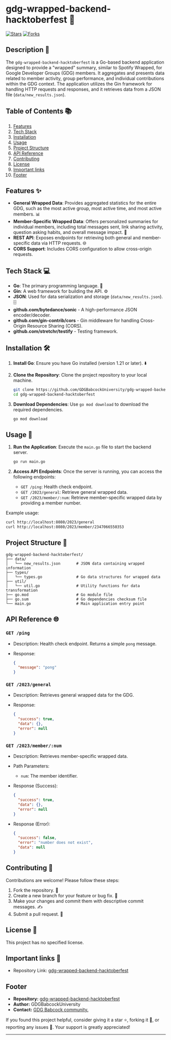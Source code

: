 # gdg-wrapped-backend-hacktoberfest 🎁

[![Stars](https://img.shields.io/github/stars/GDGBabcockUniversity/gdg-wrapped-backend-hacktoberfest?style=social)](https://github.com/GDGBabcockUniversity/gdg-wrapped-backend-hacktoberfest)
[![Forks](https://img.shields.io/github/forks/GDGBabcockUniversity/gdg-wrapped-backend-hacktoberfest?style=social)](https://github.com/GDGBabcockUniversity/gdg-wrapped-backend-hacktoberfest)

## Description 📝

The `gdg-wrapped-backend-hacktoberfest` is a Go-based backend application designed to provide a "wrapped" summary, similar to Spotify Wrapped, for Google Developer Groups (GDG) members. It aggregates and presents data related to member activity, group performance, and individual contributions within the GDG context. The application utilizes the Gin framework for handling HTTP requests and responses, and it retrieves data from a JSON file (`data/new_results.json`).

## Table of Contents 📚

1.  [Features](#features-)
2.  [Tech Stack](#tech-stack-)
3.  [Installation](#installation-)
4.  [Usage](#usage-)
5.  [Project Structure](#project-structure-)
6.  [API Reference](#api-reference-)
7.  [Contributing](#contributing-🤝)
8.  [License](#license-)
9.  [Important links](#important-links-)
10. [Footer](#footer-)

## Features ✨

- **General Wrapped Data**: Provides aggregated statistics for the entire GDG, such as the most active group, most active time, and most active members. 📊
- **Member-Specific Wrapped Data**: Offers personalized summaries for individual members, including total messages sent, link sharing activity, question asking habits, and overall message impact. 👤
- **REST API**: Exposes endpoints for retrieving both general and member-specific data via HTTP requests. 🌐
- **CORS Support**: Includes CORS configuration to allow cross-origin requests.

## Tech Stack 💻

- **Go**: The primary programming language. 🚀
- **Gin**: A web framework for building the API. ⚙️
- **JSON**: Used for data serialization and storage (`data/new_results.json`). 🗄️
- **github.com/bytedance/sonic** - A high-performance JSON encoder/decoder.
- **github.com/gin-contrib/cors** - Gin middleware for handling Cross-Origin Resource Sharing (CORS).
- **github.com/stretchr/testify** - Testing framework.

## Installation 🛠️

1.  **Install Go**: Ensure you have Go installed (version 1.21 or later). ⬇️

2.  **Clone the Repository**: Clone the project repository to your local machine.

    ```bash
    git clone https://github.com/GDGBabcockUniversity/gdg-wrapped-backend-hacktoberfest.git
    cd gdg-wrapped-backend-hacktoberfest
    ```

3.  **Download Dependencies**: Use `go mod download` to download the required dependencies.

    ```bash
    go mod download
    ```

## Usage 🚀

1.  **Run the Application**: Execute the `main.go` file to start the backend server.

    ```bash
    go run main.go
    ```

2.  **Access API Endpoints**: Once the server is running, you can access the following endpoints:
    - `GET /ping`: Health check endpoint.
    - `GET /2023/general`: Retrieve general wrapped data.
    - `GET /2023/member/:num`: Retrieve member-specific wrapped data by providing a member number.

Example usage:

```bash
curl http://localhost:8080/2023/general
curl http://localhost:8080/2023/member/2347066550353
```

## Project Structure 📂

```
gdg-wrapped-backend-hacktoberfest/
├── data/
│   └── new_results.json       # JSON data containing wrapped information
├── types/
│   └── types.go               # Go data structures for wrapped data
├── util/
│   └── util.go                # Utility functions for data transformation
├── go.mod                     # Go module file
├── go.sum                     # Go dependencies checksum file
└── main.go                    # Main application entry point
```

## API Reference 🌐

### `GET /ping`

- Description: Health check endpoint. Returns a simple `pong` message.
- Response:

  ```json
  {
    "message": "pong"
  }
  ```

### `GET /2023/general`

- Description: Retrieves general wrapped data for the GDG.
- Response:

  ```json
  {
    "success": true,
    "data": {},
    "error": null
  }
  ```

### `GET /2023/member/:num`

- Description: Retrieves member-specific wrapped data.
- Path Parameters:
  - `num`: The member identifier.
- Response (Success):

  ```json
  {
    "success": true,
    "data": {},
    "error": null
  }
  ```

- Response (Error):

  ```json
  {
    "success": false,
    "error": "number does not exist",
    "data": null
  }
  ```

## Contributing 🤝

Contributions are welcome! Please follow these steps:

1.  Fork the repository. 🍴
2.  Create a new branch for your feature or bug fix. 🌿
3.  Make your changes and commit them with descriptive commit messages. ✍️
4.  Submit a pull request. 🚀

## License 📜

This project has no specified license.

## Important links 🔗

- Repository Link: [gdg-wrapped-backend-hacktoberfest](https://github.com/GDGBabcockUniversity/gdg-wrapped-backend-hacktoberfest)

## Footer <footer>

- **Repository:** [gdg-wrapped-backend-hacktoberfest](https://github.com/GDGBabcockUniversity/gdg-wrapped-backend-hacktoberfest)
- **Author:** GDGBabcockUniversity
- **Contact:** [GDG Babcock community.](https://gdg.community.dev/gdg-on-campus-babcock-university-ilishan-remo-nigeria/)

If you found this project helpful, consider giving it a star ⭐, forking it 🍴, or reporting any issues 🐛. Your support is greatly appreciated!

---
